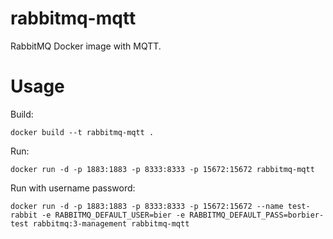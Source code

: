 # rabbitmq-mqtt

RabbitMQ Docker image with MQTT.

# Usage

Build:

```
docker build --t rabbitmq-mqtt .
```

Run:

```
docker run -d -p 1883:1883 -p 8333:8333 -p 15672:15672 rabbitmq-mqtt
```

Run with username password:

```
docker run -d -p 1883:1883 -p 8333:8333 -p 15672:15672 --name test-rabbit -e RABBITMQ_DEFAULT_USER=bier -e RABBITMQ_DEFAULT_PASS=borbier-test rabbitmq:3-management rabbitmq-mqtt
```